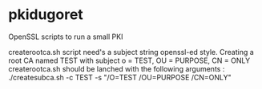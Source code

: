 pkidugoret
==========

OpenSSL scripts to run a small PKI

createrootca.sh script need's a subject string openssl-ed style. Creating a root CA named TEST with subject 
o = TEST, OU = PURPOSE, CN = ONLY createrootca.sh should be lanched with the following arguments :
./createsubca.sh -c TEST -s "/O=TEST /OU=PURPOSE /CN=ONLY"
